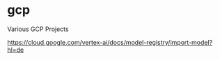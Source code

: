# gcp
Various GCP Projects

https://cloud.google.com/vertex-ai/docs/model-registry/import-model?hl=de
